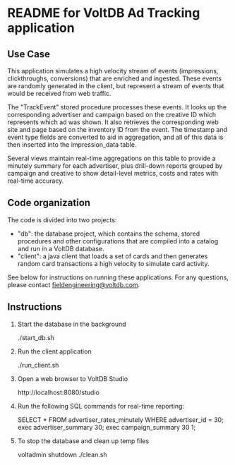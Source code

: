 # README for VoltDB Ad Tracking application #

Use Case
--------
This application simulates a high velocity stream of events (impressions, clickthroughs, conversions) that are enriched and ingested.  These events are randomly generated in the client, but represent a stream of events that would be received from web traffic.

The "TrackEvent" stored procedure processes these events.  It looks up the corresponding advertiser and campaign based on the creative ID which represents which ad was shown.  It also retrieves the corresponding web site and page based on the inventory ID from the event.  The timestamp and event type fields are converted to aid in aggregation, and all of this data is then inserted into the impression_data table.

Several views maintain real-time aggregations on this table to provide a minutely summary for each advertiser, plus drill-down reports grouped by campaign and creative to show detail-level metrics, costs and rates with real-time accuracy.

Code organization
-----------------
The code is divided into two projects:

- "db": the database project, which contains the schema, stored procedures and other configurations that are compiled into a catalog and run in a VoltDB database.  
- "client": a java client that loads a set of cards and then generates random card transactions a high velocity to simulate card activity.

See below for instructions on running these applications.  For any questions, 
please contact fieldengineering@voltdb.com.

Instructions
------------

1. Start the database in the background

     ./start_db.sh
     
2. Run the client application

    ./run_client.sh

3. Open a web browser to VoltDB Studio

    http://localhost:8080/studio
    
4. Run the following SQL commands for real-time reporting:

    SELECT * FROM advertiser_rates_minutely WHERE advertiser_id = 30;
    exec advertiser_summary 30;
    exec campaign_summary 30 1;

5. To stop the database and clean up temp files

    voltadmin shutdown
    ./clean.sh

